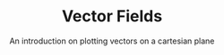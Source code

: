 <div align="center">
    <h1>Vector Fields</h1>
    <p>An introduction on plotting vectors on a cartesian plane</p>
</div>

